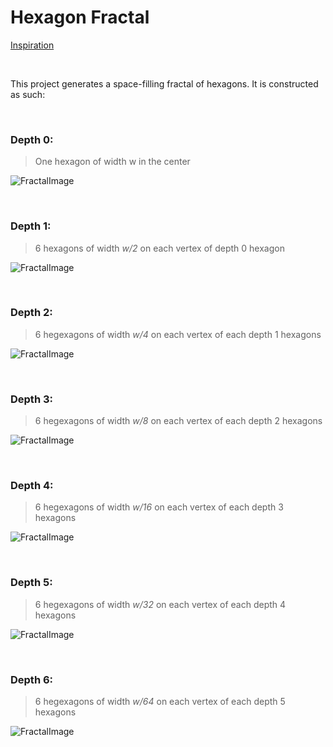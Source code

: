 # Hexagon Fractal

[Inspiration](http://erkdemon.blogspot.com/2009/12/hex-fractal-carpet.html)

 <br>

This project generates a space-filling fractal of hexagons. It is constructed as such:

<br>

### Depth 0:
> One hexagon of width w in the center

![FractalImage](https://github.com/VictorSuciu/README-Assets/blob/master/Hexagon/HexagonFractal0.png)

<br>

### Depth 1:
> 6 hexagons of width *w/2* on each vertex of depth 0 hexagon

![FractalImage](https://github.com/VictorSuciu/README-Assets/blob/master/Hexagon/HexagonFractal1.png)

<br>

### Depth 2:
> 6 hegexagons of width *w/4* on each vertex of each depth 1 hexagons

![FractalImage](https://github.com/VictorSuciu/README-Assets/blob/master/Hexagon/HexagonFractal2.png)

<br>

### Depth 3:
> 6 hegexagons of width *w/8* on each vertex of each depth 2 hexagons

![FractalImage](https://github.com/VictorSuciu/README-Assets/blob/master/Hexagon/HexagonFractal3.png)

<br>

### Depth 4:
> 6 hegexagons of width *w/16* on each vertex of each depth 3 hexagons

![FractalImage](https://github.com/VictorSuciu/README-Assets/blob/master/Hexagon/HexagonFractal4.png)

<br>

### Depth 5:
> 6 hegexagons of width *w/32* on each vertex of each depth 4 hexagons

![FractalImage](https://github.com/VictorSuciu/README-Assets/blob/master/Hexagon/HexagonFractal5.png)

<br>

### Depth 6:
> 6 hegexagons of width *w/64* on each vertex of each depth 5 hexagons

![FractalImage](https://github.com/VictorSuciu/README-Assets/blob/master/Hexagon/HexagonFractal6.png)

<br>
